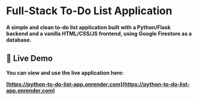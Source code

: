 # Full-Stack To-Do List Application

**A simple and clean to-do list application built with a Python/Flask backend and a vanilla HTML/CSS/JS frontend, using Google Firestore as a database.**

## 🚀 Live Demo

**You can view and use the live application here:**

**[https://python-to-do-list-app.onrender.com](https://python-to-do-list-app.onrender.com)**
